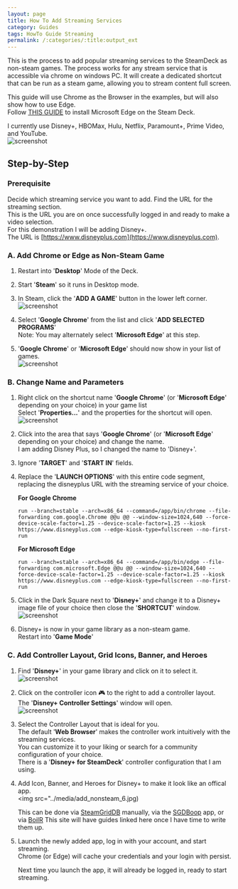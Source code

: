 ```yaml
---
layout: page
title: How To Add Streaming Services
category: Guides
tags: HowTo Guide Streaming
permalink: /:categories/:title:output_ext
---
```


This is the process to add popular streaming services to the SteamDeck as non-steam games.  The process works for any stream service that is accessible via chrome on windows PC.  It will create a dedicated shortcut that can be run as a steam game, allowing you to stream content full screen.

<!--more-->

This guide will use Chrome as the Browser in the examples, but will also show how to use Edge.  
Follow [THIS GUIDE](microsoft_edge.md) to install Microsoft Edge on the Steam Deck.

I currently use Disney+, HBOMax, Hulu, Netflix, Paramount+, Prime Video, and YouTube.  
![screenshot](../media/add_nonsteam_header.jpg)

## Step-by-Step

### Prerequisite

Decide which streaming service you want to add.  Find the URL for the streaming section.  
This is the URL you are on once successfully logged in and ready to make a video selection.  
For this demonstration I will be adding Disney+.  
The URL is [https://www.disneyplus.com](https://www.disneyplus.com).

### A. Add Chrome or Edge as Non-Steam Game  

1. Restart into '**Desktop**' Mode of the Deck.

2. Start '**Steam**' so it runs in Desktop mode.

3. In Steam, click the '**ADD A GAME**' button in the lower left corner.  
   ![screenshot](../media/add_nonsteam_1.png)  

4. Select '**Google Chrome**'  from the list and click '**ADD SELECTED PROGRAMS**'  
Note:  You may alternately select '**Microsoft Edge**' at this step.

5. '**Google Chrome**' or '**Microsoft Edge**' should now show in your list of games.  
   ![screenshot](../media/add_nonsteam_2.png)  

### B. Change Name and Parameters

1. Right click on the shortcut name '**Google Chrome**' (or '**Microsoft Edge**' depending on your choice) in your game list  
    Select '**Properties...**' and the properties for the shortcut will open.  
   ![screenshot](../media/add_nonsteam_3.png)

2. Click into the area that says '**Google Chrome**' (or '**Microsoft Edge**' depending on your choice) and change the name.  
    I am adding Disney Plus, so I changed the name to 'Disney+'.

3. Ignore '**TARGET**' and '**START IN**' fields.

4. Replace the '**LAUNCH OPTIONS**' with this entire code segment, replacing the disneyplus URL with the streaming service of your choice.  

    **For Google Chrome**

    ```text
    run --branch=stable --arch=x86_64 --command=/app/bin/chrome --file-forwarding com.google.Chrome @@u @@ --window-size=1024,640 --force-device-scale-factor=1.25 --device-scale-factor=1.25 --kiosk https://www.disneyplus.com --edge-kiosk-type=fullscreen --no-first-run
    ```

    **For Microsoft Edge**

    ```text
    run --branch=stable --arch=x86_64 --command=/app/bin/edge --file-forwarding com.microsoft.Edge @@u @@ --window-size=1024,640 --force-device-scale-factor=1.25 --device-scale-factor=1.25 --kiosk https://www.disneyplus.com --edge-kiosk-type=fullscreen --no-first-run
    ```

5. Click in the Dark Square next to '**Disney+**' and change it to a Disney+ image file of your choice then close the '**SHORTCUT**' window.  
   ![screenshot](../media/add_nonsteam_4.png)

6. Disney+ is now in your game library as a non-steam game.  
    Restart into '**Game Mode**'

### C. Add Controller Layout, Grid Icons, Banner, and Heroes

1. Find '**Disney+**' in your game library and click on it to select it.  
   ![screenshot](../media/add_nonsteam_5.jpg)  

2. Click on the controller icon 🎮 to the right to add a controller layout.  
    The '**Disney+ Controller Settings**' window will open.  
   ![screenshot](../media/add_nonsteam_7.jpg)  

3. Select the Controller Layout that is ideal for you.  
    The default '**Web Browser**' makes the controller work intuitively with the streaming services.  
    You can customize it to your liking or search for a community configuration of your choice.  
    There is a '**Disney+ for SteamDeck**' controller configuration that I am using.

4. Add Icon, Banner, and Heroes for Disney+ to make it look like an offical app.  
<img src="../media/add_nonsteam_6.jpg)

    This can be done via [SteamGridDB](https://www.steamgriddb.com/) manually, via the [SGDBoop](https://www.steamgriddb.com/boop) app, or via [BoilR](https://github.com/PhilipK/BoilR)
    This site will have guides linked here once I have time to write them up.

5. Launch the newly added app, log in with your account, and start streaming.  
    Chrome (or Edge) will cache your credentials and your login with persist.

    Next time you launch the app, it will already be logged in, ready to start streaming.
